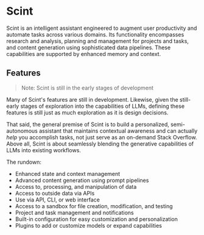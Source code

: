 # Scint

Scint is an intelligent assistant engineered to augment user productivity and automate tasks across various domains. Its functionality encompasses research and analysis, planning and management for projects and tasks, and content generation using sophisticated data pipelines. These capabilities are supported by enhanced memory and context.

## Features

> Note: Scint is still in the early stages of development

Many of Scint's features are still in development. Likewise, given the still-early stages of exploration into the capabilities of LLMs, defining these features is still just as much exploration as it is design decisions.

That said, the general premise of Scint is to build a personalized, semi-autonomous assistant that maintains contextual awareness and can actually *help* you accomplish tasks, not just serve as an on-demand Stack Overflow. Above all, Scint is about seamlessly blending the generative capabilities of LLMs into existing workflows.

The rundown:

- Enhanced state and context management
- Advanced content generation using prompt pipelines
- Access to, processing, and manipulation of data
- Access to outside data via APIs
- Use via API, CLI, or web interface
- Access to a sandbox for file creation, modification, and testing
- Project and task management and notifications
- Built-in configuration for easy customization and personalization
- Plugins to add or customize models or expand capabilities
